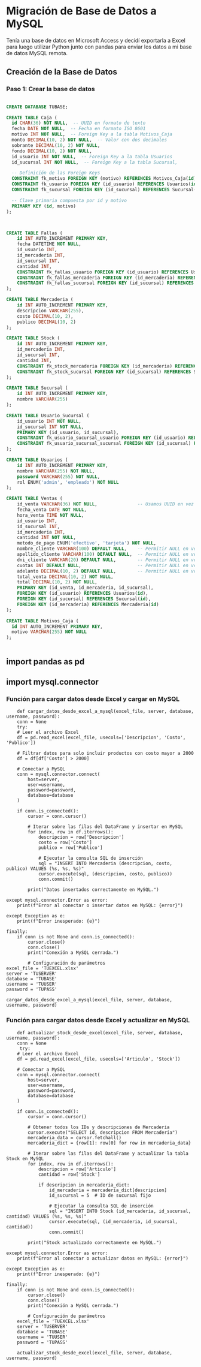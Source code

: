 # Migración de Base de Datos a MySQL

Tenía una base de datos en Microsoft Access y decidí exportarla a Excel para luego utilizar Python junto con pandas para enviar los datos a mi base de datos MySQL remota.

## Creación de la Base de Datos

### Paso 1: Crear la base de datos

```sql

CREATE DATABASE TUBASE;

CREATE TABLE Caja (
  id CHAR(36) NOT NULL,  -- UUID en formato de texto
  fecha DATE NOT NULL,  -- Fecha en formato ISO 8601
  motivo INT NOT NULL,  -- Foreign Key a la tabla Motivos_Caja
  monto DECIMAL(10, 2) NOT NULL,  -- Valor con dos decimales
  sobrante DECIMAL(10, 2) NOT NULL,
  fondo DECIMAL(10, 2) NOT NULL,
  id_usuario INT NOT NULL,  -- Foreign Key a la tabla Usuarios
  id_sucursal INT NOT NULL,  -- Foreign Key a la tabla Sucursal,

  -- Definición de las Foreign Keys
  CONSTRAINT fk_motivo FOREIGN KEY (motivo) REFERENCES Motivos_Caja(id),
  CONSTRAINT fk_usuario FOREIGN KEY (id_usuario) REFERENCES Usuarios(id),
  CONSTRAINT fk_sucursal FOREIGN KEY (id_sucursal) REFERENCES Sucursal(id),

  -- Clave primaria compuesta por id y motivo
  PRIMARY KEY (id, motivo)
);



CREATE TABLE Fallas (
    id INT AUTO_INCREMENT PRIMARY KEY,
    fecha DATETIME NOT NULL,
    id_usuario INT,
    id_mercaderia INT,
    id_sucursal INT,
    cantidad INT,
    CONSTRAINT fk_fallas_usuario FOREIGN KEY (id_usuario) REFERENCES Usuarios(id),
    CONSTRAINT fk_fallas_mercaderia FOREIGN KEY (id_mercaderia) REFERENCES Mercaderia(id),
    CONSTRAINT fk_fallas_sucursal FOREIGN KEY (id_sucursal) REFERENCES Sucursal(id)
);

CREATE TABLE Mercaderia (
    id INT AUTO_INCREMENT PRIMARY KEY,
    descripcion VARCHAR(255),
    costo DECIMAL(10, 2),
    publico DECIMAL(10, 2)
);

CREATE TABLE Stock (
    id INT AUTO_INCREMENT PRIMARY KEY,
    id_mercaderia INT,
    id_sucursal INT,
    cantidad INT,
    CONSTRAINT fk_stock_mercaderia FOREIGN KEY (id_mercaderia) REFERENCES Mercaderia(id),
    CONSTRAINT fk_stock_sucursal FOREIGN KEY (id_sucursal) REFERENCES Sucursal(id)
);

CREATE TABLE Sucursal (
    id INT AUTO_INCREMENT PRIMARY KEY,
    nombre VARCHAR(255)
);

CREATE TABLE Usuario_Sucursal (
    id_usuario INT NOT NULL,
    id_sucursal INT NOT NULL,
    PRIMARY KEY (id_usuario, id_sucursal),
    CONSTRAINT fk_usuario_sucursal_usuario FOREIGN KEY (id_usuario) REFERENCES Usuarios(id),
    CONSTRAINT fk_usuario_sucursal_sucursal FOREIGN KEY (id_sucursal) REFERENCES Sucursal(id)
);

CREATE TABLE Usuarios (
    id INT AUTO_INCREMENT PRIMARY KEY,
    nombre VARCHAR(255) NOT NULL,
    password VARCHAR(255) NOT NULL,
    rol ENUM('admin', 'empleado') NOT NULL
);

CREATE TABLE Ventas (
    id_venta VARCHAR(36) NOT NULL,               -- Usamos UUID en vez de INT
    fecha_venta DATE NOT NULL,
    hora_venta TIME NOT NULL,
    id_usuario INT,
    id_sucursal INT,
    id_mercaderia INT,
    cantidad INT NOT NULL,
    metodo_de_pago ENUM('efectivo', 'tarjeta') NOT NULL,
    nombre_cliente VARCHAR(100) DEFAULT NULL,    -- Permitir NULL en ventas en efectivo
    apellido_cliente VARCHAR(100) DEFAULT NULL,  -- Permitir NULL en ventas en efectivo
    dni_cliente VARCHAR(20) DEFAULT NULL,        -- Permitir NULL en ventas en efectivo
    cuotas INT DEFAULT NULL,                     -- Permitir NULL en ventas en efectivo
    adelanto DECIMAL(10, 2) DEFAULT NULL,        -- Permitir NULL en ventas en efectivo
    total_venta DECIMAL(10, 2) NOT NULL,
    total DECIMAL(10, 2) NOT NULL,
    PRIMARY KEY (id_venta, id_mercaderia, id_sucursal),
    FOREIGN KEY (id_usuario) REFERENCES Usuarios(id),
    FOREIGN KEY (id_sucursal) REFERENCES Sucursal(id),
    FOREIGN KEY (id_mercaderia) REFERENCES Mercaderia(id)
);

CREATE TABLE Motivos_Caja (
  id INT AUTO_INCREMENT PRIMARY KEY,
  motivo VARCHAR(255) NOT NULL
);



```

## import pandas as pd

## import mysql.connector

### Función para cargar datos desde Excel y cargar en MySQL

        def cargar_datos_desde_excel_a_mysql(excel_file, server, database,       username, password):
        conn = None
        try:
        # Leer el archivo Excel
        df = pd.read_excel(excel_file, usecols=['Descripcion', 'Costo', 'Publico'])

        # Filtrar datos para solo incluir productos con costo mayor a 2000
        df = df[df['Costo'] > 2000]

        # Conectar a MySQL
        conn = mysql.connector.connect(
            host=server,
            user=username,
            password=password,
            database=database
        )

        if conn.is_connected():
            cursor = conn.cursor()

            # Iterar sobre las filas del DataFrame y insertar en MySQL
            for index, row in df.iterrows():
                descripcion = row['Descripcion']
                costo = row['Costo']
                publico = row['Publico']

                # Ejecutar la consulta SQL de inserción
                sql = "INSERT INTO Mercaderia (descripcion, costo, publico) VALUES (%s, %s, %s)"
                cursor.execute(sql, (descripcion, costo, publico))
                conn.commit()

            print("Datos insertados correctamente en MySQL.")

    except mysql.connector.Error as error:
        print(f"Error al conectar o insertar datos en MySQL: {error}")

    except Exception as e:
        print(f"Error inesperado: {e}")

    finally:
        if conn is not None and conn.is_connected():
            cursor.close()
            conn.close()
            print("Conexión a MySQL cerrada.")

            # Configuración de parámetros
    excel_file = 'TUEXCEL.xlsx'
    server = 'TUSERVER'
    database = 'TUBASE'
    username = 'TUUSER'
    password = 'TUPASS'

    cargar_datos_desde_excel_a_mysql(excel_file, server, database, username, password)

### Función para cargar datos desde Excel y actualizar en MySQL

        def actualizar_stock_desde_excel(excel_file, server, database, username, password):
        conn = None
         try:
        # Leer el archivo Excel
        df = pd.read_excel(excel_file, usecols=['Articulo', 'Stock'])

        # Conectar a MySQL
        conn = mysql.connector.connect(
            host=server,
            user=username,
            password=password,
            database=database
        )

        if conn.is_connected():
            cursor = conn.cursor()

            # Obtener todos los IDs y descripciones de Mercaderia
            cursor.execute("SELECT id, descripcion FROM Mercaderia")
            mercaderia_data = cursor.fetchall()
            mercaderia_dict = {row[1]: row[0] for row in mercaderia_data}

            # Iterar sobre las filas del DataFrame y actualizar la tabla Stock en MySQL
            for index, row in df.iterrows():
                descripcion = row['Articulo']
                cantidad = row['Stock']

                if descripcion in mercaderia_dict:
                    id_mercaderia = mercaderia_dict[descripcion]
                    id_sucursal = 5  # ID de sucursal fijo

                    # Ejecutar la consulta SQL de inserción
                    sql = "INSERT INTO Stock (id_mercaderia, id_sucursal, cantidad) VALUES (%s, %s, %s)"
                    cursor.execute(sql, (id_mercaderia, id_sucursal, cantidad))
                    conn.commit()

            print("Stock actualizado correctamente en MySQL.")

    except mysql.connector.Error as error:
        print(f"Error al conectar o actualizar datos en MySQL: {error}")

    except Exception as e:
        print(f"Error inesperado: {e}")

    finally:
        if conn is not None and conn.is_connected():
            cursor.close()
            conn.close()
            print("Conexión a MySQL cerrada.")

            # Configuración de parámetros
        excel_file = 'TUEXCEL.xlsx'
        server = 'TUSERVER'
        database = 'TUBASE'
        username = 'TUUSER'
        password = 'TUPASS'

        actualizar_stock_desde_excel(excel_file, server, database, username, password)
